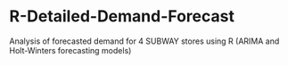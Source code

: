 # R-Detailed-Demand-Forecast
Analysis of forecasted demand for 4 SUBWAY stores using R (ARIMA and Holt-Winters forecasting models)
